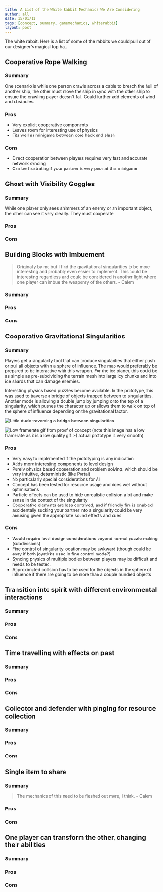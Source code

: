 ```yaml
---
title: A List of the White Rabbit Mechanics We Are Considering
author: all
date: 15/01/11
tags: [concept, summary, gamemechanics, whiterabbit]
layout: post
---
```


The white rabbit.
Here is a list of some of the rabbits we could pull out of our designer's magical top hat.

## Cooperative Rope Walking

### Summary

One scenario is while one person crawls across a cable to breach the hull of another ship, the other must move the ship in sync with the other ship to ensure the crawling player doesn't fall.
Could further add elements of wind and obstacles.

### Pros

+ Very explicit cooperative components
+ Leaves room for interesting use of physics
+ Fits well as minigame between core hack and slash

### Cons

+ Direct cooperation between players requires very fast and accurate network syncing
+ Can be frustrating if your partner is very poor at this minigame

## Ghost with Visibility Goggles

### Summary

While one player only sees shimmers of an enemy or an important object, the other can see it very clearly.
They must cooperate 

### Pros

### Cons

## Building Blocks with Imbuement

>  Originally by me but I find the gravitational singularities to be more interesting and probably even easier to implement.  This could be interesting regardless and could be considered in another light where one player can imbue the weaponry of the others. - Calem

### Summary

### Pros

### Cons

## Cooperative Gravitational Singularities

### Summary

Players get a singularity tool that can produce singularities that either push or pull all objects within a sphere of influence.
The map would preferably be prepared to be interactive with this weapon.
For the ice planet, this could be as simple as pre-subdividing the terrain mesh into large icy chunks and into ice shards that can damage enemies.

Interesting physics based puzzles become available.
In the prototype, this was used to traverse a bridge of objects trapped between to singularities.
Another mode is allowing a double jump by jumping onto the top of a singularity, which pushes the character up or allows them to walk on top of the sphere of influence depending on the gravitational factor.

![Little dude traversing a bridge between singularities](http://i.imgur.com/FKQWq0h.png)

![Low framerate gif from proof of concept](http://i.gyazo.com/e228c30c5427656a8d0034d4c99f2f6e.gif)
(note this image has a low framerate as it is a low quality gif :-)  actual prototype is very smooth)

### Pros

+ Very easy to implemented if the prototyping is any indication
+ Adds more interesting components to level design
+ Purely physics based cooperation and problem solving, which should be very intuitive, deterministic (like Portal)
+ No particularly special considerations for AI
+ Concept has been tested for resource usage and does well without optimisations
+ Particle effects can be used to hide unrealistic collision a bit and make sense in the context of the singularity
+ Cooperative elements are less contrived, and if friendly fire is enabled accidentally sucking your partner into a singularity could be very amusing given the appropriate sound effects and cues

### Cons

+ Would require level design considerations beyond normal puzzle making (subdivisions)
+ Fine control of singularity location may be awkward (though could be easy if both joysticks used in fine control mode?)
+ Syncing physics of multiple bodies between players may be difficult and needs to be tested.
+ Approximated collision has to be used for the objects in the sphere of influence if there are going to be more than a couple hundred objects

## Transition into spirit with different environmental interactions

### Summary

### Pros

### Cons

## Time travelling with effects on past

### Summary

### Pros

### Cons

## Collector and defender with pinging for resource collection

### Summary

### Pros

### Cons

## Single item to share

### Summary

> The mechanics of this need to be fleshed out more, I think.   - Calem

### Pros

### Cons

## One player can transform the other, changing their abilities

### Summary

### Pros

### Cons

